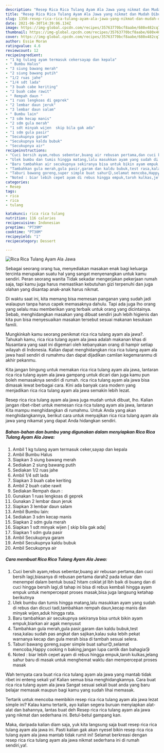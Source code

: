 ```yaml
---
description: "Resep Rica Rica Tulang Ayam Ala Jawa yang nikmat dan Mudah Dibuat"
title: "Resep Rica Rica Tulang Ayam Ala Jawa yang nikmat dan Mudah Dibuat"
slug: 1358-resep-rica-rica-tulang-ayam-ala-jawa-yang-nikmat-dan-mudah-dibuat
date: 2021-06-30T14:39:06.134Z
image: https://img-global.cpcdn.com/recipes/35763770bcf8aabe/680x482cq70/rica-rica-tulang-ayam-ala-jawa-foto-resep-utama.jpg
thumbnail: https://img-global.cpcdn.com/recipes/35763770bcf8aabe/680x482cq70/rica-rica-tulang-ayam-ala-jawa-foto-resep-utama.jpg
cover: https://img-global.cpcdn.com/recipes/35763770bcf8aabe/680x482cq70/rica-rica-tulang-ayam-ala-jawa-foto-resep-utama.jpg
author: Essie Moran
ratingvalue: 4.6
reviewcount: 12
recipeingredient:
- "1 kg tulang ayam termasuk cekersayap dan kepala"
- " Bumbu Halus"
- "3 siung bawang merah"
- "2 siung bawang putih"
- "1/2 ruas jahe"
- "1/4 sdt lada"
- "3 buah cabe keriting"
- "2 buah cabe rawit"
- " Rempah daun "
- "1 ruas lengkoas di geprek"
- "2 lembar daun jeruk"
- "3 lembar daun salam"
- " Bumbu lain"
- "3 sdm kecap manis"
- "2 sdm gula merah"
- "1 sdt minyak wijen  skip bila gak ada"
- "1 sdm gula pasir"
- "Secukupnya garam"
- "Secukupnya kaldu bubuk"
- "Secukupnya air"
recipeinstructions:
- "Cuci bersih ayam,rebus sebentar,buang air rebusan pertama,dan cuci bersih lagi,biasanya di rebusan pertama darah2 pada keluar dan menempel dalam bentuk busa2 hitam coklat jd lbh baik di buang dan di cuci hingga bersih lagi,di tahap ini bisa di rebus kembali hingga ayam empuk untuk mempercepat proses masak,bisa juga langsung ketahap berikutnya"
- "Ulek bumbu dan tumis hingga matang,lalu masukkan ayam yang sudah di rebus dan dicuci tadi,tambahkan rempah daun,kecap manis dan minyak wijen,aduk hingga rata."
- "Baru tambahkan air secukupnya sekiranya bisa untuk bikin ayam empuk,biarkan air agak menyusut"
- "Tambahkan gula merah,gula pasir,garam dan kaldu bubuk,test rasa,kalau sudah pas angkat dan sajikan,kalau suka lebih pekat warnanya kecap dan gula merah bisa di tambah sesuai selera."
- "Taburi bawang goreng,super simple buat sahur😊,selamat mencoba,Happy cooking n baking,jangan lupa cantik dan bahagia😘"
- "Noted : biar lebih cepet ayam di rebus hingga empuk,taroh kulkas,jelang sahur baru di masak untuk menghemat waktu dan mempercepat proses masak"
categories:
- Resep
tags:
- rica
- rica
- tulang

katakunci: rica rica tulang 
nutrition: 116 calories
recipecuisine: Indonesian
preptime: "PT39M"
cooktime: "PT30M"
recipeyield: "1"
recipecategory: Dessert

---
```



![Rica Rica Tulang Ayam Ala Jawa](https://img-global.cpcdn.com/recipes/35763770bcf8aabe/680x482cq70/rica-rica-tulang-ayam-ala-jawa-foto-resep-utama.jpg)

Sebagai seorang orang tua, menyediakan masakan enak bagi keluarga tercinta merupakan suatu hal yang sangat menyenangkan untuk kamu sendiri. Peran seorang  wanita Tidak sekadar mengerjakan pekerjaan rumah saja, tapi kamu juga harus memastikan kebutuhan gizi terpenuhi dan juga olahan yang disantap anak-anak harus nikmat.

Di waktu  saat ini, kita memang bisa memesan panganan yang sudah jadi walaupun tanpa harus capek memasaknya dahulu. Tapi ada juga lho orang yang selalu mau memberikan yang terbaik untuk orang yang dicintainya. Sebab, menghidangkan masakan yang dibuat sendiri jauh lebih higienis dan kita pun bisa menyesuaikan masakan tersebut sesuai makanan kesukaan famili. 



Mungkinkah kamu seorang penikmat rica rica tulang ayam ala jawa?. Tahukah kamu, rica rica tulang ayam ala jawa adalah makanan khas di Nusantara yang saat ini digemari oleh kebanyakan orang di hampir setiap wilayah di Indonesia. Kalian dapat menghidangkan rica rica tulang ayam ala jawa hasil sendiri di rumahmu dan dapat dijadikan camilan kegemaranmu di akhir pekanmu.

Kita jangan bingung untuk memakan rica rica tulang ayam ala jawa, lantaran rica rica tulang ayam ala jawa gampang untuk dicari dan juga kamu pun boleh memasaknya sendiri di rumah. rica rica tulang ayam ala jawa bisa dimasak lewat berbagai cara. Kini ada banyak cara modern yang menjadikan rica rica tulang ayam ala jawa semakin lebih lezat.

Resep rica rica tulang ayam ala jawa juga mudah untuk dibuat, lho. Kalian jangan ribet-ribet untuk memesan rica rica tulang ayam ala jawa, lantaran Kita mampu menghidangkan di rumahmu. Untuk Anda yang akan menghidangkannya, berikut cara untuk menyajikan rica rica tulang ayam ala jawa yang nikamat yang dapat Anda hidangkan sendiri.

<!--inarticleads1-->

##### Bahan-bahan dan bumbu yang digunakan dalam menyiapkan Rica Rica Tulang Ayam Ala Jawa:

1. Ambil 1 kg tulang ayam termasuk ceker,sayap dan kepala
1. Ambil  Bumbu Halus
1. Siapkan 3 siung bawang merah
1. Sediakan 2 siung bawang putih
1. Sediakan 1/2 ruas jahe
1. Ambil 1/4 sdt lada
1. Siapkan 3 buah cabe keriting
1. Ambil 2 buah cabe rawit
1. Sediakan  Rempah daun :
1. Gunakan 1 ruas lengkoas di geprek
1. Gunakan 2 lembar daun jeruk
1. Siapkan 3 lembar daun salam
1. Ambil  Bumbu lain:
1. Sediakan 3 sdm kecap manis
1. Siapkan 2 sdm gula merah
1. Siapkan 1 sdt minyak wijen [ skip bila gak ada]
1. Siapkan 1 sdm gula pasir
1. Ambil Secukupnya garam
1. Ambil Secukupnya kaldu bubuk
1. Ambil Secukupnya air




<!--inarticleads2-->

##### Cara membuat Rica Rica Tulang Ayam Ala Jawa:

1. Cuci bersih ayam,rebus sebentar,buang air rebusan pertama,dan cuci bersih lagi,biasanya di rebusan pertama darah2 pada keluar dan menempel dalam bentuk busa2 hitam coklat jd lbh baik di buang dan di cuci hingga bersih lagi,di tahap ini bisa di rebus kembali hingga ayam empuk untuk mempercepat proses masak,bisa juga langsung ketahap berikutnya
1. Ulek bumbu dan tumis hingga matang,lalu masukkan ayam yang sudah di rebus dan dicuci tadi,tambahkan rempah daun,kecap manis dan minyak wijen,aduk hingga rata.
1. Baru tambahkan air secukupnya sekiranya bisa untuk bikin ayam empuk,biarkan air agak menyusut
1. Tambahkan gula merah,gula pasir,garam dan kaldu bubuk,test rasa,kalau sudah pas angkat dan sajikan,kalau suka lebih pekat warnanya kecap dan gula merah bisa di tambah sesuai selera.
1. Taburi bawang goreng,super simple buat sahur😊,selamat mencoba,Happy cooking n baking,jangan lupa cantik dan bahagia😘
1. Noted : biar lebih cepet ayam di rebus hingga empuk,taroh kulkas,jelang sahur baru di masak untuk menghemat waktu dan mempercepat proses masak




Wah ternyata cara buat rica rica tulang ayam ala jawa yang mantab tidak ribet ini enteng sekali ya! Kalian semua bisa menghidangkannya. Cara buat rica rica tulang ayam ala jawa Sangat sesuai sekali buat anda yang baru belajar memasak maupun bagi kamu yang sudah lihai memasak.

Tertarik untuk mencoba membikin resep rica rica tulang ayam ala jawa lezat simple ini? Kalau kamu tertarik, ayo kalian segera buruan menyiapkan alat-alat dan bahannya, lantas buat deh Resep rica rica tulang ayam ala jawa yang nikmat dan sederhana ini. Betul-betul gampang kan. 

Maka, daripada kalian diam saja, yuk kita langsung saja buat resep rica rica tulang ayam ala jawa ini. Pasti kalian gak akan nyesel bikin resep rica rica tulang ayam ala jawa mantab tidak rumit ini! Selamat berkreasi dengan resep rica rica tulang ayam ala jawa nikmat sederhana ini di rumah sendiri,ya!.

